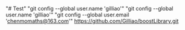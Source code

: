 "# Test" 
"git config --global user.name 'gilliao'" 
"git config --global user.name 'gilliao'" 
"git config --global user.email 'chenmomaths@163.com'" 
https://github.com/Gilliao/boostLibrary.git